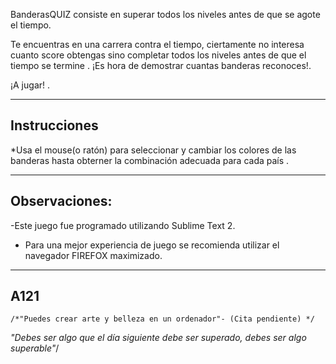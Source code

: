 BanderasQUIZ consiste en superar todos los niveles antes de que se agote el tiempo.


Te encuentras en una carrera contra el tiempo, ciertamente no interesa cuanto score
obtengas sino completar todos los niveles antes de que el tiempo se termine
. ¡Es hora de demostrar cuantas banderas reconoces!.


¡A jugar! .


--------------
Instrucciones
------------

*Usa el mouse(o ratón) para seleccionar y cambiar los colores de las banderas hasta
obterner la combinación adecuada para cada país .

-------------------------
Observaciones:
----------------------

-Este juego fue programado utilizando Sublime Text 2.

- Para una mejor experiencia de juego se recomienda utilizar el navegador FIREFOX maximizado.


------------------------
A121
-------------------

	/*"Puedes crear arte y belleza en un ordenador"- (Cita pendiente) */
*"Debes ser algo que el día siguiente debe ser superado, debes ser algo superable"*/
